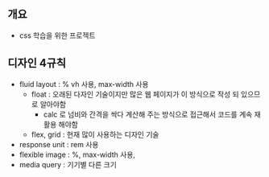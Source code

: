 ## 개요

- css 학습을 위한 프로젝트

## 디자인 4규칙

- fluid layout : % vh 사용, max-width 사용
  - float : 오래된 다자인 기술이지만 많은 웹 페이지가 이 방식으로 작성 되 있으므로 알아야함
    - calc 로 넘비와 간격을 싹다 계산해 주는 방식으로 접근해서 코드를 계속 재활용 해야함
  - flex, grid : 현재 많이 사용하는 디자인 기술
- response unit : rem 사용
- flexible image : %, max-width 사용,
- media query : 기기별 다른 크기

